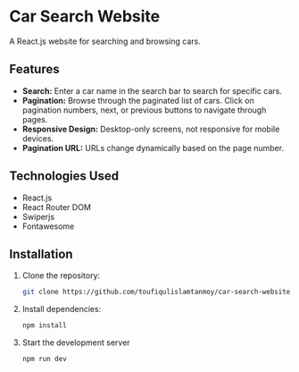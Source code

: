 # Car Search Website

A React.js website for searching and browsing cars.

## Features

- **Search:** Enter a car name in the search bar to search for specific cars.
- **Pagination:** Browse through the paginated list of cars. Click on pagination numbers, next, or previous buttons to navigate through pages.
- **Responsive Design:** Desktop-only screens, not responsive for mobile devices.
- **Pagination URL:** URLs change dynamically based on the page number.

## Technologies Used
- React.js
- React Router DOM
- Swiperjs
- Fontawesome

## Installation

1. Clone the repository:

   ```bash
   git clone https://github.com/toufiqulislamtanmoy/car-search-website.git
2. Install dependencies:

   ```bash
   npm install
3. Start the development server

   ```bash
   npm run dev

